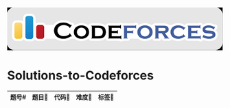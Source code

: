 [![MasterHead](imgs/codeforces.png)](https://github.com/theRunCom/Solutions-to-Codeforces)

# Solutions-to-Codeforces

| 题号#️  | 题目🫶 | 代码🐛 | 难度🥹 | 标签🚩 |
|:---:|:---:|:---:|:---:|:---:|
